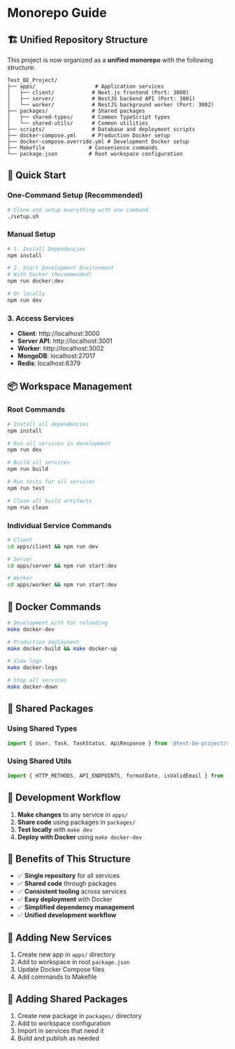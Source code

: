 # Monorepo Guide

## 🏗️ Unified Repository Structure

This project is now organized as a **unified monorepo** with the following structure:

```
Test_BE_Project/
├── apps/                   # Application services
│   ├── client/            # Next.js frontend (Port: 3000)
│   ├── server/            # NestJS backend API (Port: 3001)
│   └── worker/            # NestJS background worker (Port: 3002)
├── packages/              # Shared packages
│   ├── shared-types/      # Common TypeScript types
│   └── shared-utils/      # Common utilities
├── scripts/               # Database and deployment scripts
├── docker-compose.yml     # Production Docker setup
├── docker-compose.override.yml # Development Docker setup
├── Makefile              # Convenience commands
└── package.json          # Root workspace configuration
```

## 🚀 Quick Start

### One-Command Setup (Recommended)
```bash
# Clone and setup everything with one command
./setup.sh
```

### Manual Setup
```bash
# 1. Install Dependencies
npm install

# 2. Start Development Environment
# With Docker (Recommended)
npm run docker:dev

# Or locally
npm run dev
```

### 3. Access Services
- **Client**: http://localhost:3000
- **Server API**: http://localhost:3001
- **Worker**: http://localhost:3002
- **MongoDB**: localhost:27017
- **Redis**: localhost:6379

## 📦 Workspace Management

### Root Commands
```bash
# Install all dependencies
npm install

# Run all services in development
npm run dev

# Build all services
npm run build

# Run tests for all services
npm run test

# Clean all build artifacts
npm run clean
```

### Individual Service Commands
```bash
# Client
cd apps/client && npm run dev

# Server
cd apps/server && npm run start:dev

# Worker
cd apps/worker && npm run start:dev
```

## 🐳 Docker Commands

```bash
# Development with hot reloading
make docker-dev

# Production deployment
make docker-build && make docker-up

# View logs
make docker-logs

# Stop all services
make docker-down
```

## 📁 Shared Packages

### Using Shared Types
```typescript
import { User, Task, TaskStatus, ApiResponse } from '@test-be-project/shared-types';
```

### Using Shared Utils
```typescript
import { HTTP_METHODS, API_ENDPOINTS, formatDate, isValidEmail } from '@test-be-project/shared-utils';
```

## 🔧 Development Workflow

1. **Make changes** to any service in `apps/`
2. **Share code** using packages in `packages/`
3. **Test locally** with `make dev`
4. **Deploy with Docker** using `make docker-dev`

## 🎯 Benefits of This Structure

- ✅ **Single repository** for all services
- ✅ **Shared code** through packages
- ✅ **Consistent tooling** across services
- ✅ **Easy deployment** with Docker
- ✅ **Simplified dependency management**
- ✅ **Unified development workflow**

## 📝 Adding New Services

1. Create new app in `apps/` directory
2. Add to workspace in root `package.json`
3. Update Docker Compose files
4. Add commands to Makefile

## 🔄 Adding Shared Packages

1. Create new package in `packages/` directory
2. Add to workspace configuration
3. Import in services that need it
4. Build and publish as needed
